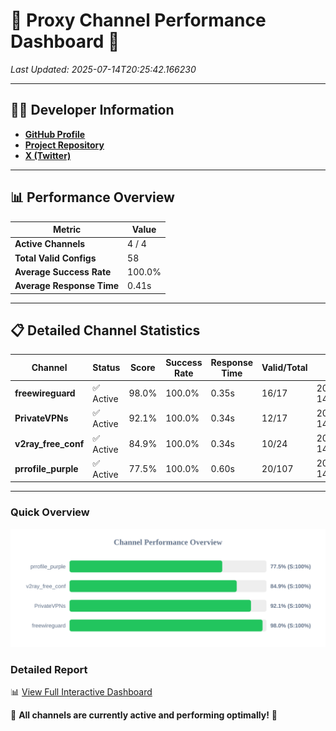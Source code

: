 # 🌟 Proxy Channel Performance Dashboard 🌟

_Last Updated: 2025-07-14T20:25:42.166230_

---

## 👩‍💻 Developer Information

- **[GitHub Profile](https://github.com/4n0nymou3)**  
- **[Project Repository](https://github.com/4n0nymou3/multi-proxy-config-fetcher)**  
- **[X (Twitter)](https://x.com/4n0nymou3)**  

---

## 📊 Performance Overview

| Metric                | Value       |
|-----------------------|-------------|
| **Active Channels**   | 4 / 4       |
| **Total Valid Configs** | 58          |
| **Average Success Rate** | 100.0%      |
| **Average Response Time** | 0.41s       |

---

## 📋 Detailed Channel Statistics

| Channel          | Status     | Score  | Success Rate | Response Time | Valid/Total | Last Success               |
|------------------|------------|--------|--------------|---------------|-------------|----------------------------|
| **freewireguard**  | ✅ Active  | 98.0%  | 100.0% | 0.35s         | 16/17       | 2025-07-14T20:25:42.164983 |
| **PrivateVPNs**  | ✅ Active  | 92.1%  | 100.0% | 0.34s         | 12/17       | 2025-07-14T20:25:41.788955 |
| **v2ray_free_conf**  | ✅ Active  | 84.9%  | 100.0% | 0.34s         | 10/24       | 2025-07-14T20:25:41.409228 |
| **prrofile_purple**  | ✅ Active  | 77.5%  | 100.0% | 0.60s         | 20/107       | 2025-07-14T20:25:40.994541 |

---

### Quick Overview
<div align="center">
  <a href="https://raw.githubusercontent.com/nullluser/NullRepo/refs/heads/main/assets/channel_stats_chart.svg">
    <img src="https://raw.githubusercontent.com/nullluser/NullRepo/refs/heads/main/assets/channel_stats_chart.svg" alt="Source Performance Statistics" width="800">
  </a>
</div>

### Detailed Report
📊 [View Full Interactive Dashboard](https://htmlpreview.github.io/?https://github.com/nullluser/NullRepo/blob/main/assets/performance_report.html)

🎉 **All channels are currently active and performing optimally!** 🎉
